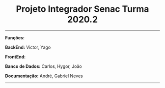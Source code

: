 

<h1 align="center">Projeto Integrador Senac Turma 2020.2</h1>
<hr>
<p><b>Funções:</b></p>

<p><b>BackEnd:</b>    Victor, Yago</p>

<p><b>FrontEnd:</b> </p>

<p><b>Banco de Dados:</b>     Carlos, Hygor, João</p>

<p><b>Documentação:</b>   André, Gabriel Neves</p>

---------------------------------------------------
